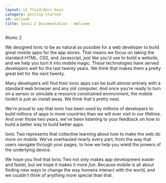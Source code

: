 ```yaml
---
layout: v2_fluid/docs_base
category: getting-started
id: welcome
title: Ionic 2 Documentation - Welcome
---
```


#Ionic 2

We designed Ionic to be as natural as possible for a web developer to build great mobile apps for the app stores. That means we focus on taking the standard HTML, CSS, and Javascript, just like you'd use to build a website, and we help you turn it into mobile magic. These technologies have served developers well for the last twenty years. We think that makes them a pretty great bet for the next twenty.

Many developers will find their Ionic apps can be built almost entirely with a standard web browser and any old computer. And once you're ready to turn on a sensor or simulate a resource constrained environment, the mobile toolkit is just an install away. We think that's pretty neat.

We're proud to say that Ionic has been used by millions of developers to build millions of apps in more countries than we will ever visit in our lifetime. And over those two years, we've been listening to your feedback on how to build a better way to build better apps.

Ionic Two represents that collective learning about how to make the web do more on mobile. We've overhauled nearly every part, from the way that users navigate through your pages, to how we help you wield the powers of the underlying device.

We hope you find that Ionic Two not only makes app development easier and faster, but we hope it makes it more *fun*. Because mobile is all about finding new ways to change the way humans interact with the world, and we couldn't think of anything more special than that.

